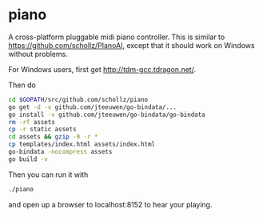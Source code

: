 # piano

A cross-platform pluggable midi piano controller. This is similar to https://github.com/schollz/PIanoAI, except that it should work on Windows without problems.

For Windows users, first get http://tdm-gcc.tdragon.net/.

Then do

```bash
cd $GOPATH/src/github.com/schollz/piano
go get -d -v github.com/jteeuwen/go-bindata/...
go install -v github.com/jteeuwen/go-bindata/go-bindata
rm -rf assets 
cp -r static assets
cd assets && gzip -9 -r *
cp templates/index.html assets/index.html
go-bindata -nocompress assets 
go build -v 
```

Then you can run it with 

```bash
./piano
```

and open up a browser to localhost:8152 to hear your playing.
